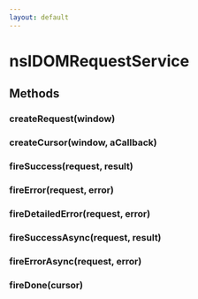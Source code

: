 ```yaml
---
layout: default
---
```


# nsIDOMRequestService #

## Methods ##

### createRequest(window) ###

### createCursor(window, aCallback) ###

### fireSuccess(request, result) ###

### fireError(request, error) ###

### fireDetailedError(request, error) ###

### fireSuccessAsync(request, result) ###

### fireErrorAsync(request, error) ###

### fireDone(cursor) ###
